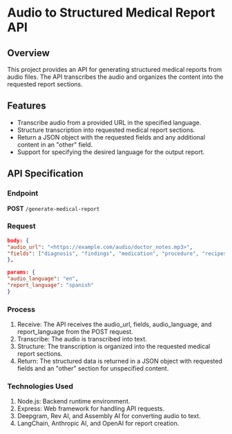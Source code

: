# Audio to Structured Medical Report API

## Overview

This project provides an API for generating structured medical reports from audio files. The API transcribes the audio and organizes the content into the requested report sections.

## Features

- Transcribe audio from a provided URL in the specified language.
- Structure transcription into requested medical report sections.
- Return a JSON object with the requested fields and any additional content in an "other" field.
- Support for specifying the desired language for the output report.

## API Specification

### Endpoint

**POST** `/generate-medical-report`

### Request

```json
body: {
"audio_url": "<https://example.com/audio/doctor_notes.mp3>",
"fields": ["diagnosis", "findings", "medication", "procedure", "recipes", "therapy"],
},
```

```json
params: {
"audio_language": "en",
"report_language": "spanish"
}
```

### Process

1. Receive: The API receives the audio_url, fields, audio_language, and report_language from the POST request.
2. Transcribe: The audio is transcribed into text.
3. Structure: The transcription is organized into the requested medical report sections.
4. Return: The structured data is returned in a JSON object with requested fields and an "other" section for unspecified content.

### Technologies Used

1. Node.js: Backend runtime environment.
2. Express: Web framework for handling API requests.
3. Deepgram, Rev AI, and Assembly AI for converting audio to text.
4. LangChain, Anthropic AI, and OpenAI for report creation.
